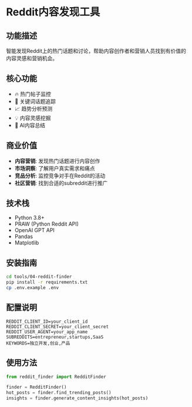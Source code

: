 # Reddit内容发现工具

## 功能描述
智能发现Reddit上的热门话题和讨论，帮助内容创作者和营销人员找到有价值的内容灵感和营销机会。

## 核心功能
- 🔥 热门帖子监控
- 🎯 关键词话题追踪
- 📈 趋势分析预测
- 💡 内容灵感挖掘
- 🤖 AI内容总结

## 商业价值
- **内容营销**: 发现热门话题进行内容创作
- **市场洞察**: 了解用户真实需求和痛点
- **竞品分析**: 监控竞争对手在Reddit的活动
- **社区营销**: 找到合适的subreddit进行推广

## 技术栈
- Python 3.8+
- PRAW (Python Reddit API)
- OpenAI GPT API
- Pandas
- Matplotlib

## 安装指南
```bash
cd tools/04-reddit-finder
pip install -r requirements.txt
cp .env.example .env
```

## 配置说明
```env
REDDIT_CLIENT_ID=your_client_id
REDDIT_CLIENT_SECRET=your_client_secret
REDDIT_USER_AGENT=your_app_name
SUBREDDITS=entrepreneur,startups,SaaS
KEYWORDS=独立开发,创业,产品
```

## 使用方法
```python
from reddit_finder import RedditFinder

finder = RedditFinder()
hot_posts = finder.find_trending_posts()
insights = finder.generate_content_insights(hot_posts)
``` 